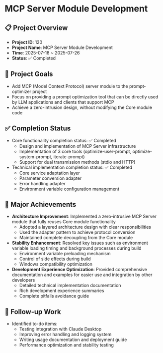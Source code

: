 # MCP Server Module Development

## 📋 Project Overview
- **Project ID**: 120
- **Project Name**: MCP Server Module Development
- **Time**: 2025-07-18 ~ 2025-07-26
- **Status**: ✅ Completed

## 🎯 Project Goals
- Add MCP (Model Context Protocol) server module to the prompt-optimizer project
- Focus on providing a prompt optimization tool that can be directly used by LLM applications and clients that support MCP
- Achieve a zero-intrusion design, without modifying the Core module code

## ✅ Completion Status
- Core functionality completion status: ✅ Completed
  - Design and implementation of MCP Server infrastructure
  - Implementation of 3 core tools (optimize-user-prompt, optimize-system-prompt, iterate-prompt)
  - Support for dual transmission methods (stdio and HTTP)
- Technical implementation completion status: ✅ Completed
  - Core service adaptation layer
  - Parameter conversion adapter
  - Error handling adapter
  - Environment variable configuration management

## 🎉 Major Achievements
- **Architecture Improvement**: Implemented a zero-intrusive MCP Server module that fully reuses Core module functionality
  - Adopted a layered architecture design with clear responsibilities
  - Used the adapter pattern to achieve protocol conversion
  - Maintained complete decoupling from the Core module
- **Stability Enhancement**: Resolved key issues such as environment variable loading timing and background processes during build
  - Environment variable preloading mechanism
  - Control of side effects during build
  - Windows compatibility optimization
- **Development Experience Optimization**: Provided comprehensive documentation and examples for easier use and integration by other developers
  - Detailed technical implementation documentation
  - Rich development experience summaries
  - Complete pitfalls avoidance guide

## 🚀 Follow-up Work
- Identified to-do items:
  - Testing integration with Claude Desktop
  - Improving error handling and logging system
  - Writing usage documentation and deployment guide
  - Performance optimization and stability testing